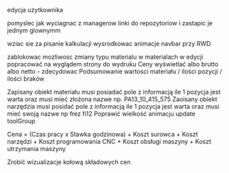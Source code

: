 edycja uzytkownika

pomyslec jak wyciagnac z managerow linki do repozytoriow i zastapic je jednym glownymm

wziac sie za pisanie kalkulacji
wysrodkowac animacje navbar przy RWD

zablokowac mozliwosc zmiany typu materialu w materialach w edycji
popracować na wyglądem strony do wydruku
Ceny wyświetlać albo brutto albo netto - zdecydowac
Podsumowanie wartosci materiału / ilości pozycji / ilości braków

Zapisany obiekt materiału musi posiadać pole z informacją ile 1 pozycja jest warta oraz musi mieć złożona nazwe np. PA13_10_415_575
Zaoisany obiekt narzędzia musi posidać pole z informacją ile 1 pozycja jest warta oraz musi mieć swoją nazwe np frez fi12
Poprawić wielkość animacju update toolGroup

Cena = (Czas pracy x Stawka godzinowa) + Koszt surowca + Koszt narzędzi + Koszt programowania CNC + Koszt obsługi maszyny + Koszt utrzymania maszyny

Zrobić wizualizacje kołową składowych cen
